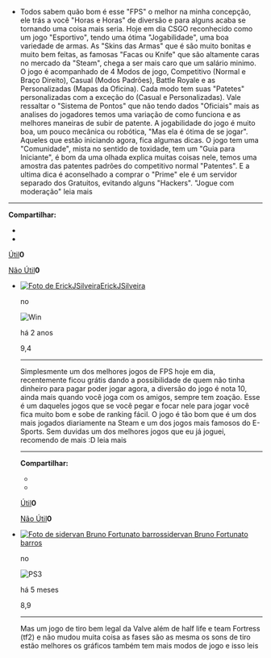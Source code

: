 -  Todos sabem quão bom é esse "FPS" o melhor na minha concepção, ele trás a você "Horas e Horas" de diversão e para alguns acaba se tornando uma coisa mais seria. Hoje em dia CSGO reconhecido como um jogo "Esportivo", tendo uma ótima "Jogabilidade", uma boa variedade de armas. As "Skins das Armas" que é são muito bonitas e muito bem feitas, as famosas "Facas ou Knife" que são altamente caras no mercado da "Steam", chega a ser mais caro que um salário minimo. O jogo é acompanhado de 4 Modos de jogo, Competitivo (Normal e Braço Direito), Casual (Modos Padrões), Battle Royale e as Personalizadas (Mapas da Oficina). Cada modo tem suas "Patetes" personalizadas com a exceção do (Casual e Personalizadas). Vale ressaltar o "Sistema de Pontos" que não tendo dados "Oficiais" mais as analises do jogadores temos uma variação de como funciona e as melhores maneiras de subir de patente. A jogabilidade do jogo é muito boa, um pouco mecânica ou robótica, "Mas ela é ótima de se jogar". Aqueles que estão iniciando agora, fica algumas dicas. O jogo tem uma "Comunidade", mista no sentido de toxidade, tem um "Guia para Iniciante", é bom da uma olhada explica muitas coisas nele, temos uma amostra das patentes padrões do competitivo normal "Patentes". E a ultima dica é aconselhado a comprar o "Prime" ele é um servidor separado dos Gratuitos, evitando alguns "Hackers". "Jogue com moderação" leia mais

  ------

  **Compartilhar:**

  - 
  - 

  [ Útil](https://notadogame.com/feedback/vote/counter-strike-global-offensive/LucaasA7/1)**0**

  [ Não Útil](https://notadogame.com/feedback/vote/counter-strike-global-offensive/LucaasA7/0)**0**

- [![Foto de ErickJSilveira](https://notadogame.com/uploads/user/picture/48x60/5cb7d7d250b06.jpg)](https://notadogame.com/user/erickjsilveira)[ErickJSilveira](https://notadogame.com/user/erickjsilveira)

  no 

  ![Win](https://notadogame.com/uploads/platform/logo/20x20/5bfdc1b41a3c4.png)

   há 2 anos

  

  9,4

  ------

   Simplesmente um dos melhores jogos de FPS hoje em dia, recentemente ficou grátis dando a possibilidade de quem não tinha dinheiro para pagar poder jogar agora, a diversão do jogo é nota 10, ainda mais quando você joga com os amigos, sempre tem zoação. Esse é um daqueles jogos que se você pegar e focar nele para jogar você fica muito bom e sobe de ranking fácil. O jogo é tão bom que é um dos mais jogados diariamente na Steam e um dos jogos mais famosos do E-Sports. Sem duvidas um dos melhores jogos que eu já joguei, recomendo de mais :D leia mais

  ------

  **Compartilhar:**

  - 
  - 

  [ Útil](https://notadogame.com/feedback/vote/counter-strike-global-offensive/erickjsilveira/1)**0**

  [ Não Útil](https://notadogame.com/feedback/vote/counter-strike-global-offensive/erickjsilveira/0)**0**

- [![Foto de sidervan Bruno Fortunato barros](https://notadogame.com/uploads/user/picture/48x60/603085836f1b3.jpg)](https://notadogame.com/user/sidervan-bruno-fortunato-barros)[sidervan Bruno Fortunato barros](https://notadogame.com/user/sidervan-bruno-fortunato-barros)

  no 

  ![PS3](https://notadogame.com/uploads/platform/logo/20x20/5bfdc1b40b873.png)

   há 5 meses

  

  8,9

  ------

   Mas um jogo de tiro bem legal da Valve além de half life e team Fortress (tf2) e não mudou muita coisa as fases são as mesma os sons de tiro estão melhores os gráficos também tem mais modos de jogo e isso leis